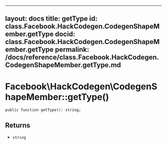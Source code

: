 
***

layout: docs
title: getType
id: class.Facebook.HackCodegen.CodegenShapeMember.getType
docid: class.Facebook.HackCodegen.CodegenShapeMember.getType
permalink: /docs/reference/class.Facebook.HackCodegen.CodegenShapeMember.getType.md
---







# Facebook\\HackCodegen\\CodegenShapeMember::getType()




``` Hack
public function getType(): string;
```




## Returns




- ` string `
